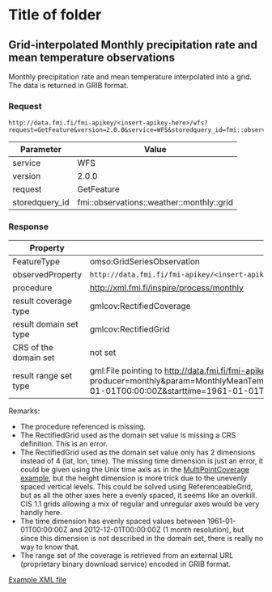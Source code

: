 # Title of folder

## Grid-interpolated Monthly precipitation rate and mean temperature observations

Monthly precipitation rate and mean temperature interpolated into a grid. The data is returned in GRIB format.

### Request

	http://data.fmi.fi/fmi-apikey/<insert-apikey-here>/wfs?request=GetFeature&version=2.0.0&service=WFS&storedquery_id=fmi::observations::weather::monthly::grid

Parameter      | Value
---------------|----------------
service        | WFS
version        | 2.0.0
request        | GetFeature
storedquery_id | fmi::observations::weather::monthly::grid

### Response

Property               | Value
-----------------------|-------------------
FeatureType            | omso:GridSeriesObservation
observedProperty       | `http://data.fmi.fi/fmi-apikey/<insert-apikey-here>/meta?observableProperty=forecast&param=MonthlyMeanTemperature,MonthlyPrecipitation&amp;language=eng&units=grib`
procedure              | http://xml.fmi.fi/inspire/process/monthly
result coverage type   | gmlcov:RectifiedCoverage
result domain set type | gmlcov:RectifiedGrid
CRS of the domain set  | not set
result range set type  | gml:File pointing to http://data.fmi.fi/fmi-apikey/<insert-apikey-here>/download?producer=monthly&param=MonthlyMeanTemperature,MonthlyPrecipitation&bbox=15.9689043139365,59.6117693413028,33.0613124198255,70.0798784441389&origintime=1961-01-01T00:00:00Z&starttime=1961-01-01T00:00:00Z&endtime=2012-12-01T00:00:00Z&format=grib2&projection=epsg:4326

Remarks:

* The procedure referenced is missing.
* The RectifiedGrid used as the domain set value is missing a CRS definition. This is an error.
* The RectifiedGrid used as the domain set value only has 2 dimensions instead of 4 (lat, lon, time). The missing time dimension is just an error, it could be given using the Unix time axis as in the [MultiPointCoverage example](../gridseriesobservation_multipointcoverage/README.md), but the height dimension is more trick due to the unevenly spaced vertical levels. This could be solved using ReferenceableGrid, but as all the other axes here a evenly spaced, it seems like an overkill. CIS 1.1 grids allowing a mix of regular and unregular axes would be very handly here.
* The time dimension has evenly spaced values between 1961-01-01T00:00:00Z and 2012-12-01T00:00:00Z (1 month resolution), but since this dimension is not described in the domain set, there is really no way to know that.
* The range set of the coverage is retrieved from an external URL (proprietary binary download service) encoded in GRIB format.

[Example XML file](./fmi-wfs-observations-monthly-temp_and_prec_interpolated.xml)

